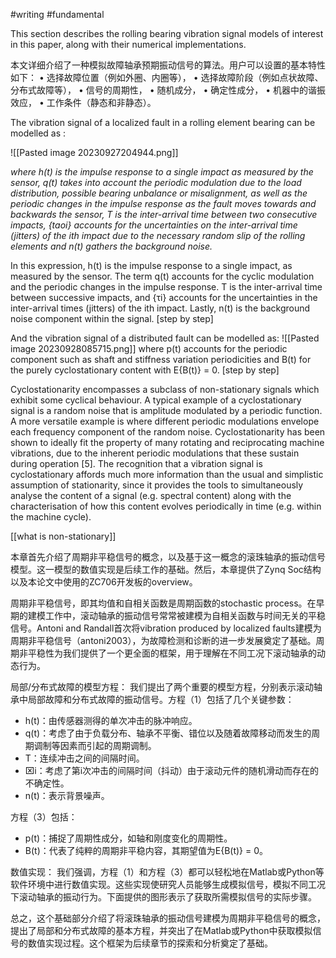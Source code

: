 #writing #fundamental 


This section describes the rolling bearing vibration signal models of interest in this paper, along with their numerical implementations. 

本文详细介绍了一种模拟故障轴承预期振动信号的算法。用户可以设置的基本特性如下： • 选择故障位置（例如外圈、内圈等）， • 选择故障阶段（例如点状故障、分布式故障等）， • 信号的周期性， • 随机成分， • 确定性成分， • 机器中的谐振效应， • 工作条件（静态和非静态）。


The vibration signal of a localized fault in a rolling element bearing can be modelled as :
  
![[Pasted image 20230927204944.png]]

*where h(t) is the impulse response to a single impact as measured by the sensor, q(t) takes into account the periodic modulation due to the load distribution, possible bearing unbalance or misalignment, as well as the periodic changes in the impulse response as the fault moves towards and backwards the sensor, T is the inter-arrival time between two consecutive impacts, {taoi} accounts for the uncertainties on the inter-arrival time (jitters) of the ith impact due to the necessary random slip of the rolling elements and n(t) gathers the background noise.*

In this expression, h(t) is the impulse response to a single impact, as measured by the sensor. The term q(t) accounts for the cyclic modulation and the periodic changes in the impulse response. T is the inter-arrival time between successive impacts, and {τi​} accounts for the uncertainties in the inter-arrival times (jitters) of the ith impact. Lastly, n(t) is the background noise component within the signal. [step by step]

And the vibration signal of a distributed fault can be modelled as: 
![[Pasted image 20230928085715.png]]
where p(t) accounts for the periodic component such as shaft and stiffness variation periodicities and B(t) for the purely cyclostationary content with E{B(t)} = 0. [step by step]


Cyclostationarity encompasses a subclass of non-stationary signals which exhibit some cyclical behaviour. A typical example of a cyclostationary signal is a random noise that is amplitude modulated by a periodic function. A more versatile example is where different periodic modulations envelope each frequency component of the random noise. Cyclostationarity has been shown to ideally fit the property of many rotating and reciprocating machine vibrations, due to the inherent periodic modulations that these sustain during operation [5]. The recognition that a vibration signal is cyclostationary affords much more information than the usual and simplistic assumption of stationarity, since it provides the tools to simultaneously analyse the content of a signal (e.g. spectral content) along with the characterisation of how this content evolves periodically in time (e.g. within the machine cycle).

[[what is non-stationary]]

本章首先介绍了周期非平稳信号的概念，以及基于这一概念的滚珠轴承的振动信号模型。这一模型的数值实现是后续工作的基础。然后，本章提供了Zynq Soc结构以及本论文中使用的ZC706开发板的overview。

周期非平稳信号，即其均值和自相关函数是周期函数的stochastic process。在早期的建模工作中，滚动轴承的振动信号常常被建模为自相关函数与时间无关的平稳信号。Antoni and Randall首次将vibration produced by localized faults建模为周期非平稳信号（antoni2003），为故障检测和诊断的进一步发展奠定了基础。周期非平稳性为我们提供了一个更全面的框架，用于理解在不同工况下滚动轴承的动态行为。

局部/分布式故障的模型方程： 我们提出了两个重要的模型方程，分别表示滚动轴承中局部故障和分布式故障的振动信号。方程（1）包括了几个关键参数：

- h(t)：由传感器测得的单次冲击的脉冲响应。
- q(t)：考虑了由于负载分布、轴承不平衡、错位以及随着故障移动而发生的周期调制等因素而引起的周期调制。
- T：连续冲击之间的间隔时间。
- ⌧i：考虑了第i次冲击的间隔时间（抖动）由于滚动元件的随机滑动而存在的不确定性。
- n(t)：表示背景噪声。

方程（3）包括：

- p(t)：捕捉了周期性成分，如轴和刚度变化的周期性。
- B(t)：代表了纯粹的周期非平稳内容，其期望值为E{B(t)} = 0。

数值实现： 我们强调，方程（1）和方程（3）都可以轻松地在Matlab或Python等软件环境中进行数值实现。这些实现使研究人员能够生成模拟信号，模拟不同工况下滚动轴承的振动行为。下面提供的图形表示了获取所需模拟信号的实际步骤。

总之，这个基础部分介绍了将滚珠轴承的振动信号建模为周期非平稳信号的概念，提出了局部和分布式故障的基本方程，并突出了在Matlab或Python中获取模拟信号的数值实现过程。这个框架为后续章节的探索和分析奠定了基础。